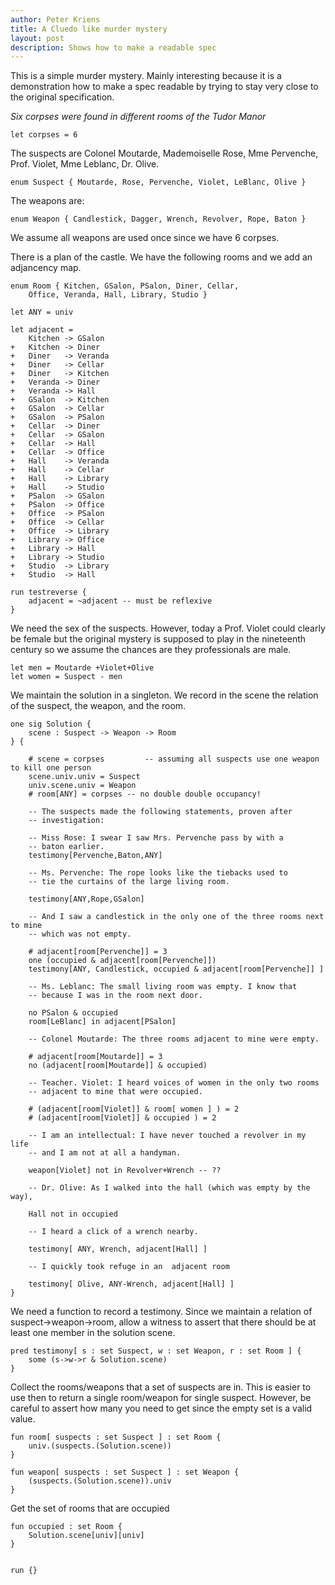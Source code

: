 ```yaml
---
author: Peter Kriens
title: A Cluedo like murder mystery
layout: post
description: Shows how to make a readable spec
---
```


This is a simple murder mystery. Mainly interesting because it is
a demonstration how to make a spec readable by trying to stay very 
close to the original specification.

_Six corpses were found in different rooms of the Tudor Manor_
```alloy
let corpses = 6
```
The suspects are Colonel Moutarde, Mademoiselle Rose, Mme Pervenche, Prof. Violet, 
Mme Leblanc, Dr. Olive. 
```alloy
enum Suspect { Moutarde, Rose, Pervenche, Violet, LeBlanc, Olive }
```
The weapons are:
```alloy
enum Weapon { Candlestick, Dagger, Wrench, Revolver, Rope, Baton }
```
We assume all weapons are used once since we have 6 corpses.

There is a plan of the castle. We have the following rooms and we add an adjancency map.
```alloy
enum Room { Kitchen, GSalon, PSalon, Diner, Cellar, 
	Office, Veranda, Hall, Library, Studio }

let ANY = univ

let adjacent = 
	Kitchen -> GSalon
+	Kitchen -> Diner
+	Diner 	-> Veranda
+	Diner	-> Cellar
+	Diner	-> Kitchen
+	Veranda	-> Diner
+	Veranda	-> Hall
+	GSalon	-> Kitchen
+	GSalon	-> Cellar
+	GSalon	-> PSalon
+	Cellar	-> Diner
+	Cellar	-> GSalon
+	Cellar	-> Hall
+	Cellar	-> Office
+	Hall	-> Veranda
+	Hall	-> Cellar
+	Hall	-> Library
+	Hall	-> Studio
+	PSalon	-> GSalon
+	PSalon	-> Office
+	Office	-> PSalon
+	Office	-> Cellar
+	Office	-> Library
+	Library	-> Office
+	Library	-> Hall
+	Library	-> Studio
+	Studio	-> Library
+	Studio	-> Hall

run testreverse {
	adjacent = ~adjacent -- must be reflexive
}

```
We need the sex of the suspects. However, today a Prof. Violet could clearly be female but the original 
mystery is supposed to play in the nineteenth century so we assume the chances are they professionals
are male.
```alloy
let men = Moutarde +Violet+Olive
let women = Suspect - men
```

We maintain the solution in a singleton. We record in the scene the relation of the suspect, 
the weapon, and the room.
```alloy
one sig Solution {
	scene : Suspect -> Weapon -> Room
} {

	# scene = corpses	      -- assuming all suspects use one weapon to kill one person
	scene.univ.univ = Suspect
	univ.scene.univ = Weapon
	# room[ANY] = corpses -- no double double occupancy!

	-- The suspects made the following statements, proven after 
	-- investigation:

	-- Miss Rose: I swear I saw Mrs. Pervenche pass by with a 
	-- baton earlier. 
	testimony[Pervenche,Baton,ANY]

	-- Ms. Pervenche: The rope looks like the tiebacks used to 
	-- tie the curtains of the large living room.

	testimony[ANY,Rope,GSalon]

	-- And I saw a candlestick in the only one of the three rooms next to mine 
	-- which was not empty.

	# adjacent[room[Pervenche]] = 3
	one (occupied & adjacent[room[Pervenche]])
	testimony[ANY, Candlestick, occupied & adjacent[room[Pervenche]] ]

	-- Ms. Leblanc: The small living room was empty. I know that 
	-- because I was in the room next door.

	no PSalon & occupied
	room[LeBlanc] in adjacent[PSalon]

	-- Colonel Moutarde: The three rooms adjacent to mine were empty.

	# adjacent[room[Moutarde]] = 3
	no (adjacent[room[Moutarde]] & occupied)

	-- Teacher. Violet: I heard voices of women in the only two rooms 
	-- adjacent to mine that were occupied. 

	# (adjacent[room[Violet]] & room[ women ] ) = 2
	# (adjacent[room[Violet]] & occupied ) = 2

	-- I am an intellectual: I have never touched a revolver in my life 
	-- and I am not at all a handyman.

	weapon[Violet] not in Revolver+Wrench -- ??

	-- Dr. Olive: As I walked into the hall (which was empty by the way), 

	Hall not in occupied
	
	-- I heard a click of a wrench nearby. 

	testimony[ ANY, Wrench, adjacent[Hall] ]

	-- I quickly took refuge in an  adjacent room

	testimony[ Olive, ANY-Wrench, adjacent[Hall] ]
}
```
We need a function to record a testimony. Since we maintain a relation of suspect->weapon->room, allow
a witness to assert that there should be at least one member in the solution scene.
```alloy
pred testimony[ s : set Suspect, w : set Weapon, r : set Room ] {
	some (s->w->r & Solution.scene)
}
```
Collect the rooms/weapons that a set of suspects are in. This is easier to use then to return 
a single room/weapon for single suspect. However, be careful to assert how many you need to get
since the empty set is a valid value.
```alloy
fun room[ suspects : set Suspect ] : set Room {
	univ.(suspects.(Solution.scene))
}

fun weapon[ suspects : set Suspect ] : set Weapon {
	(suspects.(Solution.scene)).univ
}
```
Get the set of rooms that are occupied
```alloy
fun occupied : set Room {
	Solution.scene[univ][univ]
}


run {}
```
